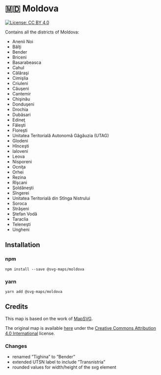 # 🇲🇩 Moldova

[![License: CC BY 4.0](https://img.shields.io/badge/License-CC%20BY%204.0-blue.svg)](https://creativecommons.org/licenses/by/4.0/)

Contains all the districts of Moldova:

- Anenii Noi
- Bălţi
- Bender
- Briceni
- Basarabeasca
- Cahul
- Călăraşi
- Cimişlia
- Criuleni
- Căuşeni
- Cantemir
- Chişinău
- Donduşeni
- Drochia
- Dubăsari
- Edineţ
- Făleşti
- Floreşti
- Unitatea Teritorială Autonomă Găgăuzia (UTAG)
- Glodeni
- Hînceşti
- Ialoveni
- Leova
- Nisporeni
- Ocniţa
- Orhei
- Rezina
- Rîşcani
- Şoldăneşti
- Sîngerei
- Unitatea Teritorială din Stînga Nistrului
- Soroca
- Străşeni
- Ştefan Vodă
- Taraclia
- Teleneşti
- Ungheni

## Installation

### npm

`npm install --save @svg-maps/moldova`

### yarn

`yarn add @svg-maps/moldova`

## Credits

This map is based on the work of [MapSVG](https://mapsvg.com).

The original map is available [here](https://mapsvg.com/maps/moldova) under the [Creative Commons Attribution 4.0 International](https://creativecommons.org/licenses/by/4.0/) license.

### Changes
* renamed ”Tighina” to ”Bender”
* extended UTSN label to include ”Transnistria”
* rounded values for width/height of the svg element
